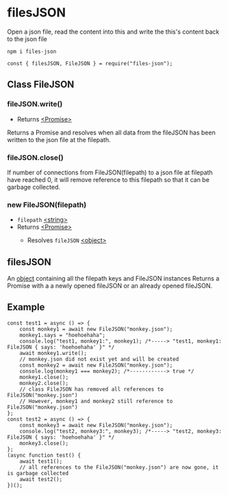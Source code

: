 # filesJSON
Open a json file, read the content into this and write the this's content back to the json file
<pre><code>npm i files-json

const { filesJSON, FileJSON } = require("files-json");</code></pre>
<h2>Class FileJSON</h2>
<h3>fileJSON.write()</h3>
<ul>
    <li>Returns <a href="https://developer.mozilla.org/en-US/docs/Web/JavaScript/Reference/Global_Objects/Promise">&lt;Promise&gt;</a></li>
</ul>
Returns a Promise and resolves when all data from the fileJSON has been written to the json file at the filepath.
<h3>fileJSON.close()</h3>
If number of connections from FileJSON(filepath) to a json file at filepath have reached 0, it will remove reference to this filepath so that it can be garbage collected.
<h3>new FileJSON(filepath)</h3>
<ul>
    <li><code>filepath</code> <a href="https://developer.mozilla.org/en-US/docs/Web/JavaScript/Data_structures#String_type">&lt;string&gt;</a></li>
    <li>Returns <a href="https://developer.mozilla.org/en-US/docs/Web/JavaScript/Reference/Global_Objects/Promise">&lt;Promise&gt;</a></li>
    <ul>
        <li>Resolves <code>fileJSON</code> <a href="https://developer.mozilla.org/en-US/docs/Web/JavaScript/Reference/Global_Objects/Object">&lt;object&gt;</a></li>
    </ul>
</ul>
<h2>filesJSON</h2>
An <a href="https://developer.mozilla.org/en-US/docs/Web/JavaScript/Reference/Global_Objects/Object">object</a> containing all the filepath keys and FileJSON instances
Returns a Promise with a a newly opened fileJSON or an already opened fileJSON.
<h2>Example</h2>
<pre><code>const test1 = async () => {
    const monkey1 = await new FileJSON("monkey.json");
    monkey1.says = "hoehoehaha";
    console.log("test1, monkey1:", monkey1); /*-----> "test1, monkey1: FileJSON { says: 'hoehoehaha' }" */
    await monkey1.write();
    // monkey.json did not exist yet and will be created
    const monkey2 = await new FileJSON("monkey.json");
    console.log(monkey1 === monkey2); /*------------> true */
    monkey1.close();
    monkey2.close();
    // class FileJSON has removed all references to FileJSON("monkey.json")
    // However, monkey1 and monkey2 still reference to FileJSON("monkey.json")
};
const test2 = async () => {
    const monkey3 = await new FileJSON("monkey.json");
    console.log("test2, monkey3:", monkey3); /*-----> "test2, monkey3: FileJSON { says: 'hoehoehaha' }" */
    monkey3.close();
};
(async function test() {
    await test1();
    // all references to the FileJSON("monkey.json") are now gone, it is garbage collected
    await test2();
})();</code></pre>